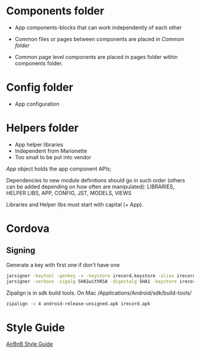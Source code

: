 Components folder
================

* App components-blocks that can work independently of each other
* Common files or pages between components are placed in *Common folder*

* Common page level components are placed in pages folder within components folder.

Config folder
=============

* App configuration

Helpers folder
==============

* App helper libraries
* Independent from Marionette
* Too small to be put into vendor



*App* object holds the app component APIs;

Dependencies to new module definitions should go in such order (others can be 
added depending on how often are manipulated):
LIBRARIES, HELPER LIBS, APP, CONFIG, JST, MODELS, VIEWS

Libraries and Helper libs must start with capital (+ App).


Cordova
=======

Signing
-------

Generate a key with first one if don't have one
```bash
jarsigner -keytool -genkey -v -keystore irecord.keystore -alias irecord -keyalg RSA -keysize 2048 -validity 10000
jarsigner -verbose -sigalg SHA1withRSA -digestalg SHA1 -keystore irecord.keystore android-release-unsigned.apk irecord
```

Zipalign is in sdk build tools. On Mac /Applications/Android/sdk/build-tools/

```bash
zipalign -v 4 android-release-unsigned.apk irecord.apk
```

Style Guide
===========

[AirBnB Style Guide](https://github.com/airbnb/javascript)